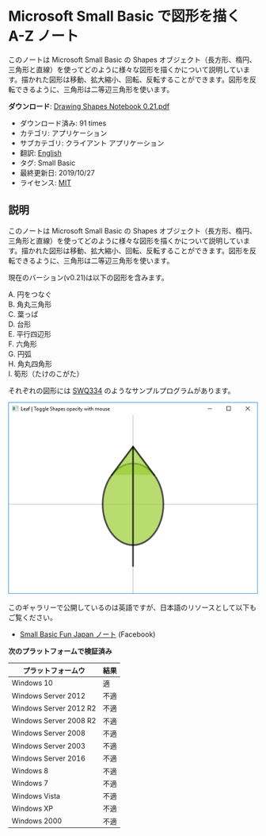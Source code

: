 # Microsoft Small Basic で図形を描く A-Z ノート
このノートは Microsoft Small Basic の Shapes オブジェクト（長方形、楕円、三角形と直線）を使ってどのように様々な図形を描くかについて説明しています。描かれた図形は移動、拡大縮小、回転、反転することができます。図形を反転できるように、三角形は二等辺三角形を使います。

**ダウンロード**: [Drawing Shapes Notebook 0.21.pdf](https://github.com/nonkit/SBResources/raw/master/draw/Drawing%20Shapes%20Notebook%200.21.pdf)

- ダウンロード済み: 91 times
- カテゴリ: アプリケーション
- サブカテゴリ: クライアント アプリケーション
- 翻訳: [English](README.md)
- タグ: Small Basic
- 最終更新日: 2019/10/27
- ライセンス: [MIT](/LICENSE)

## 説明

このノートは Microsoft Small Basic の Shapes オブジェクト（長方形、楕円、三角形と直線）を使ってどのように様々な図形を描くかについて説明しています。描かれた図形は移動、拡大縮小、回転、反転することができます。図形を反転できるように、三角形は二等辺三角形を使います。

現在のバーション(v0.21)は以下の図形を含みます。

A. 円をつなぐ<br>
B. 角丸三角形<br>
C. 葉っぱ<br>
D. 台形<br>
E. 平行四辺形<br>
F. 六角形<br>
G. 円弧<br>
H. 角丸四角形<br>
I. 筍形（たけのこがた）

それぞれの図形には [SWQ334](http://smallbasic.com/program/?SWQ334) のようなサンプルプログラムがあります。

![葉っぱ](Leaf.png)

このギャラリーで公開しているのは英語ですが、日本語のリソースとして以下もご覧ください。

- [Small Basic Fun Japan ノート](https://www.facebook.com/pg/SmallBasicFunJapan/notes/) (Facebook)

**次のプラットフォームで検証済み**

| プラットフォームウ | 結果 |
| --- | --- |
| Windows 10 | 適 |
| Windows Server 2012 | 不適 |
| Windows Server 2012 R2 | 不適 |
| Windows Server 2008 R2 | 不適 |
| Windows Server 2008 | 不適 |
| Windows Server 2003 | 不適 |
| Windows Server 2016 | 不適 |
| Windows 8 | 不適 |
| Windows 7 | 不適 |
| Windows Vista | 不適 |
| Windows XP | 不適 |
| Windows 2000 | 不適 |
